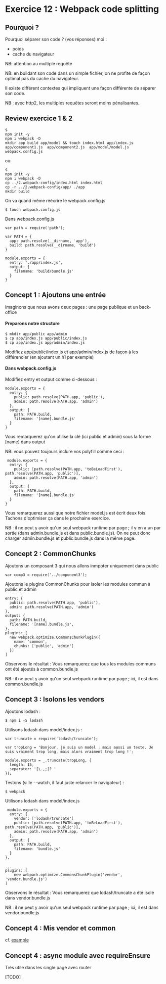 # Exercice 12 : Webpack code splitting

## Pourquoi ?

Pourquoi séparer son code ?
(vos réponses)
moi :
- poids
- cache du navigateur

NB: attention au multiple requête

NB: en buildant son code dans un simple fichier, on ne profite de façon optimal pas du cache du navigateur.

Il existe différent contextes qui impliquent une façon différente de séparer son code.

NB : avec http2, les multiples requêtes seront moins pénalisantes.

## Review exercice 1 & 2

	$
	npm init -y
	npm i webpack -D
	mkdir app build app/model && touch index.html app/index.js app/component1.js  app/component2.js  app/model/model.js webpack.config.js
  
ou
	
	$
    npm init -y
    npm i webpack -D
    cp ../2.webpack-config/index.html index.html
    cp -r ../2.webpack-config/app/ ./app
    mkdir build

On va quand même réécrire le webpack.config.js

	$ touch webpack.config.js

Dans webpack.config.js

	var path = require('path');

    var PATH = {
      app: path.resolve(__dirname, 'app'),
      build: path.resolve(__dirname, 'build')
    }
    
    module.exports = {
      entry: './app/index.js',
      output: {
        filename: 'build/bundle.js'
      }
    }
        
    
## Concept 1 : Ajoutons une entrée

Imaginons que nous avons deux pages : une page publique et un back-office

#### Preparons notre structure

	$ mkdir app/public app/admin
	$ cp app/index.js app/public/index.js
	$ cp app/index.js app/admin/index.js
 
 Modifiez app/public/index.js et app/admin/index.js de façon à les différencier (en ajoutant un h1 par exemple)
 
#### Dans webpack.config.js

Modifiez entry et output comme ci-dessous :

    module.exports = {
      entry: {
        public: path.resolve(PATH.app, 'public'),
        admin: path.resolve(PATH.app, 'admin')
      },
      output: {
        path: PATH.build,
        filename: '[name].bundle.js'
      }
    }
    
 Vous remarquerez qu'on utilise la clé (ici public et admin) sous la forme [name] dans output
 
 NB: vous pouvez toujours inclure vos polyfill comme ceci :
 
     module.exports = {
      entry: {
        public: [path.resolve(PATH.app, 'toBeLoadFirst'), path.resolve(PATH.app, 'public')],
        admin: path.resolve(PATH.app, 'admin')
      },
      output: {
        path: PATH.build,
        filename: '[name].bundle.js'
      }
    }

 
Vous remarquerez aussi que notre fichier model.js est écrit deux fois. Tachons d'optimiser ça dans le prochaine exercice.
 
NB : il ne peut y avoir qu'un seul webpack runtime par page ; il y en a un par sortie (dans admin.bundle.js et dans public.bundle.js). On ne peut donc charger admin.bundle.js et public.bundle.js dans la même page.
 
## Concept 2 : CommonChunks

Ajoutons un composant 3 qui nous allons inmpoter uniquement dans public

	var comp3 = require('../component3');

Ajoutons le plugins CommonChunks pour isoler les modules commun à public et admin

    entry: {
      public: path.resolve(PATH.app, 'public'),
      admin: path.resolve(PATH.app, 'admin')
    },
    output: {
      path: PATH.build,
      filename: '[name].bundle.js',
    },
    plugins: [
      new webpack.optimize.CommonsChunkPlugin({
        name: 'common',
        chunks: ['public', 'admin']
      })
    ]
    
Observons le résultat :
Vous remarquerez que tous les modules communs ont été ajoutés à common.bundle.js 

NB : il ne peut y avoir qu'un seul webpack runtime par page ; ici, il est dans common.bundle.js

## Concept 3 : Isolons les vendors
	
Ajoutons lodash :

	$ npm i -S lodash
	
Utilisons lodash dans model/index.js :

    var truncate = require('lodash/truncate');

    var tropLong = 'Bonjour, je suis un model ; mais aussi un texte. Je suis vraiment trop long, mais alors vraiment trop long !';

    module.exports = _.truncate(tropLong, {
      length: 15,
      separator: '[\.,;]? '
    });
    
Testons (si le --watch, il faut juste relancer le navigateur) :

	$ webpack

Utilisons lodash dans model/index.js

     module.exports = {
      entry: {
      	vendor: ['lodash/truncate']
        public: [path.resolve(PATH.app, 'toBeLoadFirst'), path.resolve(PATH.app, 'public')],
        admin: path.resolve(PATH.app, 'admin')
      },
      output: {
        path: PATH.build,
        filename: 'bundle.js'
      }
    },
    
    ...
    plugins: [
    	new webpack.optimize.CommonsChunkPlugin('vendor', 'vendor.bundle.js')
    ]
    
Observons le résultat :
Vous remarquerez que lodash/truncate a été isolé dans vendor.bundle.js 

NB : il ne peut y avoir qu'un seul webpack runtime par page ; ici, il est dans vendor.bundle.js
    

## Concept 4 : Mis vendor et common

cf. [example](https://github.com/webpack/webpack/tree/master/examples/common-chunk-and-vendor-chunk)
 
## Concept 4 : async module avec requireEnsure

Très utile dans les single page avec router

[TODO]
 
 
 
 
 
 	
 	